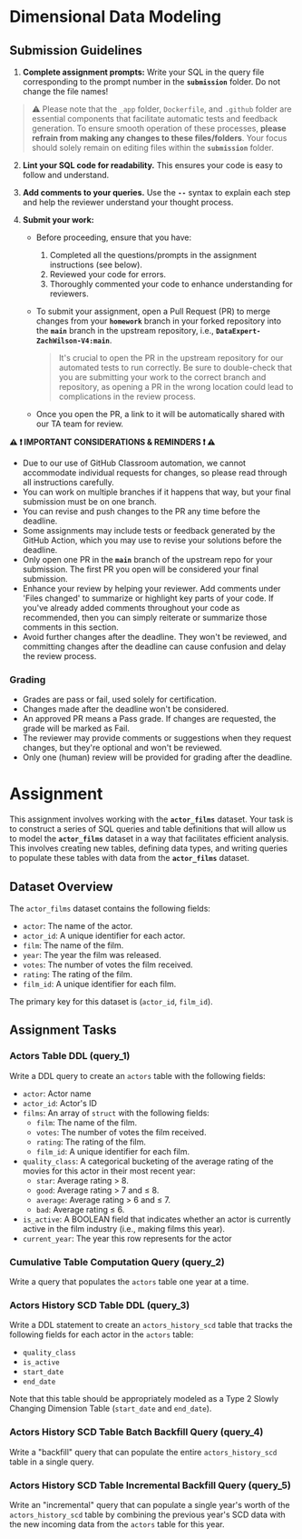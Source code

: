 # Dimensional Data Modeling

## Submission Guidelines

1. **Complete assignment prompts:** Write your SQL in the query file corresponding to the prompt number in the **`submission`** folder. Do not change the file names!
  >
  > :warning: Please note that the `_app` folder, `Dockerfile`, and `.github` folder are essential components that facilitate automatic tests and feedback generation. 
  > To ensure smooth operation of these processes, **please refrain from making any changes to these files/folders**. 
  > Your focus should solely remain on editing files within the **`submission`** folder.
  >

2. **Lint your SQL code for readability.** This ensures your code is easy to follow and understand.

3. **Add comments to your queries.** Use the **`--`** syntax to explain each step and help the reviewer understand your thought process. 

4. **Submit your work:**
   - Before proceeding, ensure that you have:
      1. Completed all the questions/prompts in the assignment instructions (see below).
      2. Reviewed your code for errors.
      3. Thoroughly commented your code to enhance understanding for reviewers.

   - To submit your assignment, open a Pull Request (PR) to merge changes from your **`homework`** branch in your forked repository into the **`main`** branch in the upstream repository, i.e., **`DataExpert-ZachWilson-V4:main`**.
      >
      > It's crucial to open the PR in the upstream repository for our automated tests to run correctly. 
      > Be sure to double-check that you are submitting your work to the correct branch and repository, 
      > as opening a PR in the wrong location could lead to complications in the review process.
      > 

   - Once you open the PR, a link to it will be automatically shared with our TA team for review.

**:warning: :exclamation: IMPORTANT CONSIDERATIONS & REMINDERS :exclamation: :warning:**
   - Due to our use of GitHub Classroom automation, we cannot accommodate individual requests for changes, so please read through all instructions carefully.
   - You can work on multiple branches if it happens that way, but your final submission must be on one branch. 
   - You can revise and push changes to the PR any time before the deadline.
   - Some assignments may include tests or feedback generated by the GitHub Action, which you may use to revise your solutions before the deadline.
   - Only open one PR in the **`main`** branch of the upstream repo for your submission. The first PR you open will be considered your final submission.
   - Enhance your review by helping your reviewer. Add comments under 'Files changed' to summarize or highlight key parts of your code. If you've already added comments throughout your code as recommended, then you can simply reiterate or summarize those comments in this section.
   - Avoid further changes after the deadline. They won't be reviewed, and committing changes after the deadline can cause confusion and delay the review process.

### Grading
   - Grades are pass or fail, used solely for certification.
   - Changes made after the deadline won't be considered. 
   - An approved PR means a Pass grade. If changes are requested, the grade will be marked as Fail.
   - The reviewer may provide comments or suggestions when they request changes, but they're optional and won't be reviewed.
   - Only one (human) review will be provided for grading after the deadline.


Assignment
==================

This assignment involves working with the **`actor_films`** dataset. Your task is to construct a series of SQL queries and table definitions that will allow us to model the **`actor_films`** dataset in a way that facilitates efficient analysis. This involves creating new tables, defining data types, and writing queries to populate these tables with data from the **`actor_films`** dataset.

## Dataset Overview

The `actor_films` dataset contains the following fields:

- `actor`: The name of the actor.
- `actor_id`: A unique identifier for each actor.
- `film`: The name of the film.
- `year`: The year the film was released.
- `votes`: The number of votes the film received.
- `rating`: The rating of the film.
- `film_id`: A unique identifier for each film.

The primary key for this dataset is (`actor_id`, `film_id`).

## Assignment Tasks

### Actors Table DDL (query_1)

Write a DDL query to create an `actors` table with the following fields:

- `actor`: Actor name
- `actor_id`: Actor's ID
- `films`: An array of `struct` with the following fields:
  - `film`: The name of the film.
  - `votes`: The number of votes the film received.
  - `rating`: The rating of the film.
  - `film_id`: A unique identifier for each film.
- `quality_class`: A categorical bucketing of the average rating of the movies for this actor in their most recent year:
  - `star`: Average rating > 8.
  - `good`: Average rating > 7 and ≤ 8.
  - `average`: Average rating > 6 and ≤ 7.
  - `bad`: Average rating ≤ 6.
- `is_active`: A BOOLEAN field that indicates whether an actor is currently active in the film industry (i.e., making films this year).
- `current_year`: The year this row represents for the actor

### Cumulative Table Computation Query (query_2)

Write a query that populates the `actors` table one year at a time.

### Actors History SCD Table DDL (query_3)

Write a DDL statement to create an `actors_history_scd` table that tracks the following fields for each actor in the `actors` table:

- `quality_class`
- `is_active`
- `start_date`
- `end_date`

Note that this table should be appropriately modeled as a Type 2 Slowly Changing Dimension Table (`start_date` and `end_date`).

### Actors History SCD Table Batch Backfill Query (query_4)

Write a "backfill" query that can populate the entire `actors_history_scd` table in a single query.

### Actors History SCD Table Incremental Backfill Query (query_5)

Write an "incremental" query that can populate a single year's worth of the `actors_history_scd` table by combining the previous year's SCD data with the new incoming data from the `actors` table for this year.
